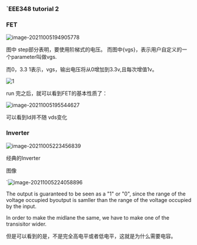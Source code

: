### `EEE348 tutorial 2

### FET

![image-20211005194905778](C:\Users\admin\AppData\Roaming\Typora\typora-user-images\image-20211005194905778.png)

图中 step部分表明，要使用阶梯式的电压。 而图中{vgs}，表示用户自定义的一个parameter叫做vgs.

而0，3.3 1表示，vgs，输出电压将从0增加到3.3v,且每次增值1v。

![1](C:\Users\admin\AppData\Roaming\Typora\typora-user-images\image-20211005195326247.png)

run 完之后，就可以看到FET的基本性质了：

![image-20211005195544627](C:\Users\admin\AppData\Roaming\Typora\typora-user-images\image-20211005195544627.png)

可以看到Id并不随 vds变化



### Inverter

![image-20211005223456839](C:\Users\admin\AppData\Roaming\Typora\typora-user-images\image-20211005223456839.png)

经典的Inverter

图像

`![image-20211005224058896](C:\Users\admin\AppData\Roaming\Typora\typora-user-images\image-20211005224058896.png)

The output is guaranteed to be seen as a "1" or "0", since the range of the voltage occupied byoutput is samller than the range of the voltage occupied by the input.



In order to make the midlane the same, we have to make one of the transisitor wider.

但是可以看到的是，不是完全高电平或者低电平，这就是为什么需要电容。
